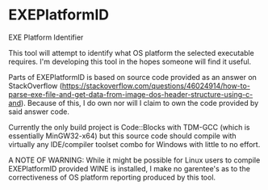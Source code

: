 # EXEPlatformID
EXE Platform Identifier

This tool will attempt to identify what OS platform the selected executable requires.
I'm developing this tool in the hopes someone will find it useful.

Parts of EXEPlatformID is based on source code provided as an answer on StackOverflow
(https://stackoverflow.com/questions/46024914/how-to-parse-exe-file-and-get-data-from-image-dos-header-structure-using-c-and).
Because of this, I do own nor will I claim to own the code provided by said answer code.

Currently the only build project is Code::Blocks with TDM-GCC (which is essentially MinGW32-x64)
but this source code should compile with virtually any IDE/compiler toolset combo for Windows with
little to no effort.

A NOTE OF WARNING: While it might be possible for Linux users to compile EXEPlatformID provided WINE
is installed, I make no garentee's as to the correctiveness of OS platform reporting produced by this
tool.
